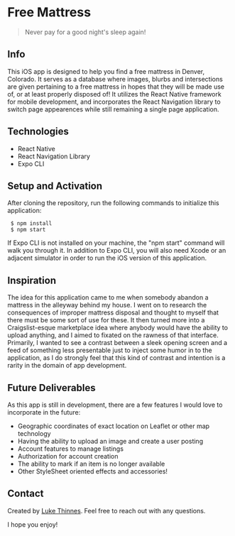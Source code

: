 # Free Mattress
> Never pay for a good night's sleep again!


## Info

This iOS app is designed to help you find a free mattress in Denver, Colorado. It serves as a database where images, blurbs and intersections are given pertaining to a free mattress in hopes that they will be made use of, or at least properly disposed of! It utilizes the React Native framework for mobile development, and incorporates the React Navigation library to switch page appearences while still remaining a single page application.

## Technologies
* React Native
* React Navigation Library
* Expo CLI

## Setup and Activation

After cloning the repository, run the following commands to initialize this application:

```
 $ npm install
 $ npm start
 ```
 If Expo CLI is not installed on your machine, the "npm start" command will walk you through it. 
 In addition to Expo CLI, you will also need Xcode or an adjacent simulator in order to run the iOS version of this application.

## Inspiration

The idea for this application came to me when somebody abandon a mattress in the alleyway behind my house. I went on to research the consequences of improper mattress disposal and thought to myself that there must be some sort of use for these. It then turned more into a Craigslist-esque marketplace idea where anybody would have the ability to upload anything, and I aimed to fixated on the rawness of that interface. Primarily, I wanted to see a contrast between a sleek opening screen and a feed of something less presentable just to inject some humor in to the application, as I do strongly feel that this kind of contrast and intention is a rarity in the domain of app development.

## Future Deliverables

As this app is still in development, there are a few features I would love to incorporate in the future:
* Geographic coordinates of exact location on Leaflet or other map technology
* Having the ability to upload an image and create a user posting
* Account features to manage listings
* Authorization for account creation 
* The ability to mark if an item is no longer available
* Other StyleSheet oriented effects and accessories!

## Contact
Created by [Luke Thinnes](https://www.linkedin.com/in/luke-thinnes-37a2a014b/). Feel free to reach out with any questions.

I hope you enjoy!
